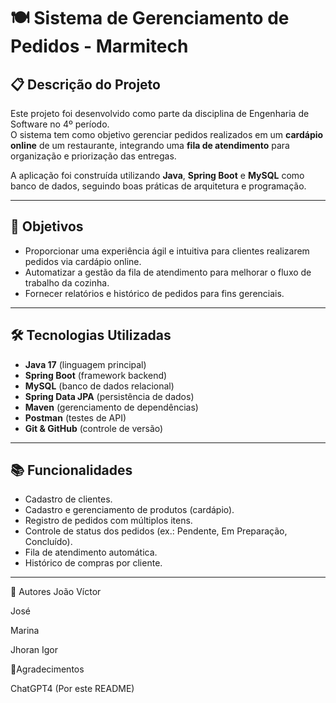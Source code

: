 # 🍽️ Sistema de Gerenciamento de Pedidos - Marmitech

## 📋 Descrição do Projeto
Este projeto foi desenvolvido como parte da disciplina de Engenharia de Software no 4º período.  
O sistema tem como objetivo gerenciar pedidos realizados em um **cardápio online** de um restaurante, integrando uma **fila de atendimento** para organização e priorização das entregas.

A aplicação foi construída utilizando **Java**, **Spring Boot** e **MySQL** como banco de dados, seguindo boas práticas de arquitetura e programação.

---

## 🎯 Objetivos
- Proporcionar uma experiência ágil e intuitiva para clientes realizarem pedidos via cardápio online.
- Automatizar a gestão da fila de atendimento para melhorar o fluxo de trabalho da cozinha.
- Fornecer relatórios e histórico de pedidos para fins gerenciais.

---

## 🛠️ Tecnologias Utilizadas
- **Java 17** (linguagem principal)
- **Spring Boot** (framework backend)
- **MySQL** (banco de dados relacional)
- **Spring Data JPA** (persistência de dados)
- **Maven** (gerenciamento de dependências)
- **Postman** (testes de API)
- **Git & GitHub** (controle de versão)

---

## 📚 Funcionalidades
- Cadastro de clientes.
- Cadastro e gerenciamento de produtos (cardápio).
- Registro de pedidos com múltiplos itens.
- Controle de status dos pedidos (ex.: Pendente, Em Preparação, Concluído).
- Fila de atendimento automática.
- Histórico de compras por cliente.

---

👥 Autores
João Víctor

José

Marina

Jhoran Igor

📄Agradecimentos

ChatGPT4 (Por este README)
